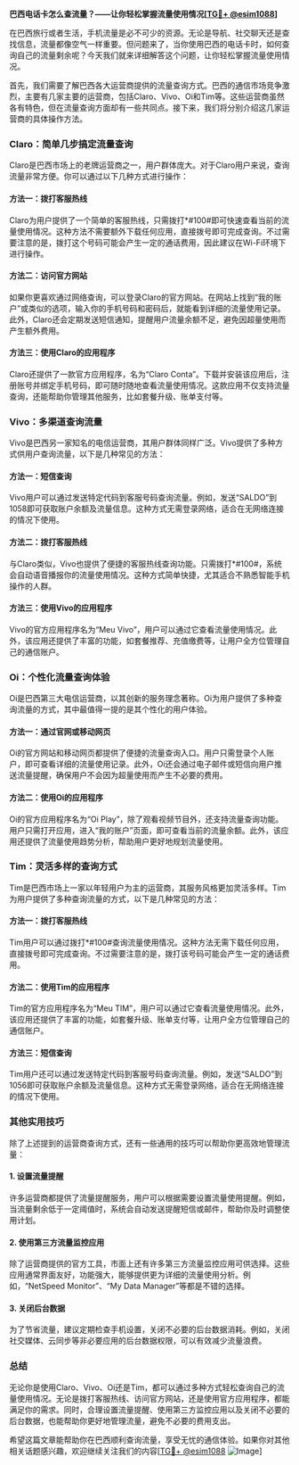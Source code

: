 **巴西电话卡怎么查流量？——让你轻松掌握流量使用情况[[TG💪+ @esim1088](https://t.me/s/esim1088)]**

在巴西旅行或者生活，手机流量是必不可少的资源。无论是导航、社交聊天还是查找信息，流量都像空气一样重要。但问题来了，当你使用巴西的电话卡时，如何查询自己的流量剩余呢？今天我们就来详细解答这个问题，让你轻松掌握流量使用情况。

首先，我们需要了解巴西各大运营商提供的流量查询方式。巴西的通信市场竞争激烈，主要有几家主要的运营商，包括Claro、Vivo、Oi和Tim等。这些运营商虽然各有特色，但在流量查询方面却有一些共同点。接下来，我们将分别介绍这几家运营商的具体操作方法。

### Claro：简单几步搞定流量查询

Claro是巴西市场上的老牌运营商之一，用户群体庞大。对于Claro用户来说，查询流量非常方便。你可以通过以下几种方式进行操作：

#### 方法一：拨打客服热线
Claro为用户提供了一个简单的客服热线，只需拨打*#100#即可快速查看当前的流量使用情况。这种方法不需要额外下载任何应用，直接拨号即可完成查询。不过需要注意的是，拨打这个号码可能会产生一定的通话费用，因此建议在Wi-Fi环境下进行操作。

#### 方法二：访问官方网站
如果你更喜欢通过网络查询，可以登录Claro的官方网站。在网站上找到“我的账户”或类似的选项，输入你的手机号码和密码后，就能看到详细的流量使用记录。此外，Claro还会定期发送短信通知，提醒用户流量余额不足，避免因超量使用而产生额外费用。

#### 方法三：使用Claro的应用程序
Claro还提供了一款官方应用程序，名为“Claro Conta”。下载并安装该应用后，注册账号并绑定手机号码，即可随时随地查看流量使用情况。这款应用不仅支持流量查询，还能帮助你管理其他服务，比如套餐升级、账单支付等。

### Vivo：多渠道查询流量

Vivo是巴西另一家知名的电信运营商，其用户群体同样广泛。Vivo提供了多种方式供用户查询流量，以下是几种常见的方法：

#### 方法一：短信查询
Vivo用户可以通过发送特定代码到客服号码查询流量。例如，发送“SALDO”到1058即可获取账户余额及流量信息。这种方式无需登录网络，适合在无网络连接的情况下使用。

#### 方法二：拨打客服热线
与Claro类似，Vivo也提供了便捷的客服热线查询功能。只需拨打*#100#，系统会自动语音播报你的流量使用情况。这种方式简单快捷，尤其适合不熟悉智能手机操作的人群。

#### 方法三：使用Vivo的应用程序
Vivo的官方应用程序名为“Meu Vivo”，用户可以通过它查看流量使用情况。此外，该应用还提供了丰富的功能，如套餐推荐、充值缴费等，让用户全方位管理自己的通信账户。

### Oi：个性化流量查询体验

Oi是巴西第三大电信运营商，以其创新的服务理念著称。Oi为用户提供了多种查询流量的方式，其中最值得一提的是其个性化的用户体验。

#### 方法一：通过官网或移动网页
Oi的官方网站和移动网页都提供了便捷的流量查询入口。用户只需登录个人账户，即可查看详细的流量使用记录。此外，Oi还会通过电子邮件或短信向用户推送流量提醒，确保用户不会因为超量使用而产生不必要的费用。

#### 方法二：使用Oi的应用程序
Oi的官方应用程序名为“Oi Play”，除了观看视频节目外，还支持流量查询功能。用户只需打开应用，进入“我的账户”页面，即可查看当前的流量余额。此外，该应用还提供了流量使用趋势分析，帮助用户更好地规划流量使用。

### Tim：灵活多样的查询方式

Tim是巴西市场上一家以年轻用户为主的运营商，其服务风格更加灵活多样。Tim为用户提供了多种查询流量的方式，以下是几种常见的方法：

#### 方法一：拨打客服热线
Tim用户可以通过拨打*#100#查询流量使用情况。这种方法无需下载任何应用，直接拨号即可完成查询。不过需要注意的是，拨打该号码可能会产生一定的通话费用。

#### 方法二：使用Tim的应用程序
Tim的官方应用程序名为“Meu TIM”，用户可以通过它查看流量使用情况。此外，该应用还提供了丰富的功能，如套餐升级、账单支付等，让用户全方位管理自己的通信账户。

#### 方法三：短信查询
Tim用户还可以通过发送特定代码到客服号码查询流量。例如，发送“SALDO”到1056即可获取账户余额及流量信息。这种方式无需登录网络，适合在无网络连接的情况下使用。

### 其他实用技巧

除了上述提到的运营商查询方式，还有一些通用的技巧可以帮助你更高效地管理流量：

#### 1. 设置流量提醒
许多运营商都提供了流量提醒服务，用户可以根据需要设置流量使用提醒。例如，当流量剩余低于一定阈值时，系统会自动发送提醒短信或邮件，帮助你及时调整使用计划。

#### 2. 使用第三方流量监控应用
除了运营商提供的官方工具，市面上还有许多第三方流量监控应用可供选择。这些应用通常界面友好，功能强大，能够提供更为详细的流量使用分析。例如，“NetSpeed Monitor”、“My Data Manager”等都是不错的选择。

#### 3. 关闭后台数据
为了节省流量，建议定期检查手机设置，关闭不必要的后台数据消耗。例如，关闭社交媒体、云同步等非必要应用的后台数据权限，可以有效减少流量浪费。

### 总结

无论你是使用Claro、Vivo、Oi还是Tim，都可以通过多种方式轻松查询自己的流量使用情况。无论是拨打客服热线、访问官方网站，还是使用官方应用程序，都能满足你的需求。同时，合理设置流量提醒、使用第三方监控应用以及关闭不必要的后台数据，也能帮助你更好地管理流量，避免不必要的费用支出。

希望这篇文章能帮助你在巴西顺利查询流量，享受无忧的通信体验。如果你对其他相关话题感兴趣，欢迎继续关注我们的内容[[TG💪+ @esim1088](https://t.me/s/esim1088) ![Image](https://i.postimg.cc/4NQfJmqS/Snipaste-2025-05-13-00-14-12.png)]